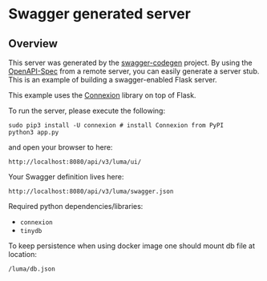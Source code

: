 # Swagger generated server

## Overview
This server was generated by the [swagger-codegen](https://github.com/swagger-api/swagger-codegen) project. By using the
[OpenAPI-Spec](https://github.com/swagger-api/swagger-core/wiki) from a remote server, you can easily generate a server stub.  This
is an example of building a swagger-enabled Flask server.

This example uses the [Connexion](https://github.com/zalando/connexion) library on top of Flask.

To run the server, please execute the following:

```
sudo pip3 install -U connexion # install Connexion from PyPI
python3 app.py
```

and open your browser to here:

```
http://localhost:8080/api/v3/luma/ui/
```

Your Swagger definition lives here:

```
http://localhost:8080/api/v3/luma/swagger.json
```

Required python dependencies/libraries:

* ``connexion``
* ``tinydb``

To keep persistence when using docker image one should mount db file at location:
```
/luma/db.json
```

